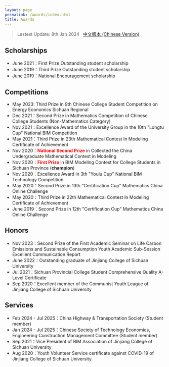 ```yaml
---
layout: page
permalink: /awards/index.html
title: Awards
---
```


> Lastest Update: 8th Jan 2024 &nbsp; [中文版本 (Chinese Version)](https://longyistar.github.io/file/awards-zh/)

## Scholarships

- June 2021：First Prize Outstanding student scholarship
- June 2019：Third Prize Outstanding student scholarship
- June 2019：National Encouragement scholarship

## Competitions

- May 2023: Third Prize in 9th Chinese College Student Competition on Energy Economics Sichuan Regional
- Dec 2021：Second Prize in Mathematics Competition of Chinese College Students (Non-Mathematics Category)
- Nov 2021：Excellence Award of the University Group in the 10th "Longtu Cup" National BIM Competition
- May 2021：Third Prize in 23th Mathematical Contest In Modeling Certificate of Achievement
- Nov 2020：**<font color='red'>National Second Prize</font>** in Collected the China Undergraduate Mathematical Contest in Modeling
- Nov 2020：**<font color='red'>First Prize</font>** in BIM Modeling Contest for College Students in Sichuan Province (**champion**)
- Nov 2020：Excellence Award in 3th "Youlu Cup" National BIM Technology Competition
- May 2020：Second Prize in 13th "Certification Cup" Mathematics China Online Challenge
- May 2020：Third Prize in 22th Mathematical Contest In Modeling Certificate of Achievement
- June 2019：Second Prize in 12th "Certification Cup" Mathematics China Online Challenge <br>

## Honors

- Nov 2023：Second Prize of the First Academic Seminar on Life Carbon Emissions and Sustainable Consumption Youth Academic Sub-Session Excellent Communication Report
- June 2022：Outstanding graduate of Jinjiang College of Sichuan University
- Jul 2021：Sichuan Provincial College Student Comprehensive Quality A-Level Certificate
- Sep 2020：Excellent member of the Communist Youth League of Jinjiang College of Sichuan University

## Services

- Feb 2024 - Jul 2025：China Highway & Transportation Society (Student member)
- Jan 2024 - Jul 2025：Chinese Society of Technology Economics, Engineering Construction Management Committee (Student member)
- Sep 2021：Vice President of BIM Association of Jinjiang College of Sichuan University
- Aug 2020：Youth Volunteer Service certificate against COVID-19 of Jinjiang College of Sichuan University<br>
